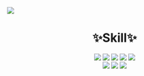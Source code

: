 
<div><img src="https://capsule-render.vercel.app/api?type=wave&color=auto&height=300&section=header&text=YiHanSeul%20&⌨fontSize=90" /></div>
<h1 align=center>✨Skill✨</h1>

<div align=center>
<a href="https://github.com/YiHanSeul/momentum"><img src="https://img.shields.io/badge/JavaScript-F7DF1E?style=flat-square&logo=JavaScript&logoColor=white" /></a>
<a href="https://github.com/YiHanSeul/kakao-talk"><img src="https://img.shields.io/badge/HTML5-E34F26?style=flat-square&logo=HTML5&logoColor=white" /></a>
  <img src="https://img.shields.io/badge/CSS3-1572B6?style=flat-square&logo=CSS3&logoColor=white" />
  <img src="https://img.shields.io/badge/Pug-A86454?style=flat-square&logo=Pug&logoColor=white" />
  <img src="https://img.shields.io/badge/ES6-F7DF1E?style=flat-square&logo=ES6&logoColor=white" />
</div>
<div align=center>
<img src="https://img.shields.io/badge/MongoDB-47A248?style=flat-square&logo=MongoDB&logoColor=white" />
  <img src="https://img.shields.io/badge/MySQL-4479A1?style=flat-square&logo=MySQL&logoColor=white" />
  <img src="https://img.shields.io/badge/Oracle-F800001?style=flat-square&logo=Oracle&logoColor=white" />
</div>
